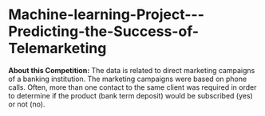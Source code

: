 # Machine-learning-Project---Predicting-the-Success-of-Telemarketing
 **About this Competition:**  The data is related to direct marketing campaigns of a banking institution. The marketing campaigns  were based on phone calls. Often, more than one contact to the same client was required in order to  determine if the product (bank term deposit) would be subscribed (yes) or not (no).
